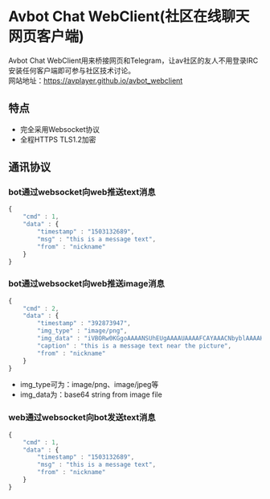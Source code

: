 # Avbot Chat WebClient(社区在线聊天网页客户端)
Avbot Chat WebClient用来桥接网页和Telegram，让av社区的友人不用登录IRC安装任何客户端即可参与社区技术讨论。<br/>
网站地址：https://avplayer.github.io/avbot_webclient

## 特点
* 完全采用Websocket协议
* 全程HTTPS TLS1.2加密

## 通讯协议
### bot通过websocket向web推送text消息
```js
{
    "cmd" : 1,
    "data" : {
        "timestamp" : "1503132689",
        "msg" : "this is a message text",
        "from" : "nickname"
    }
}
```
### bot通过websocket向web推送image消息
```js
{
    "cmd" : 2,
    "data" : {
        "timestamp" : "392873947",
        "img_type" : "image/png",
        "img_data" : "iVBORw0KGgoAAAANSUhEUgAAAAUAAAAFCAYAAACNbyblAAAAHElEQVQI12P4//8/w38GIAXDIBKE0DHxgljNBAAO9TXL0Y4OHwAAAABJRU5ErkJggg==",
        "caption" : "this is a message text near the picture",
        "from" : "nickname"
    }
}
```
* img_type可为：image/png、image/jpeg等
* img_data为：base64 string from image file

### web通过websocket向bot发送text消息
```js
{
    "cmd" : 1,
    "data" : {
        "timestamp" : "1503132689",
        "msg" : "this is a message text",
        "from" : "nickname"
    }
}
```